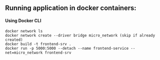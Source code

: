 ## Running application in docker containers:
#### Using Docker CLI
```
docker network ls
docker network create --driver bridge micro_network (skip if already created)
docker build -t frontend-srv .
docker run -p 5000:5000 --detach --name frontend-service --net=micro_network frontend-srv
```